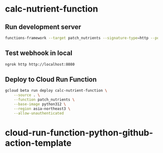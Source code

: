 # calc-nutrient-function

## Run development server

```sh
functions-framework --target patch_nutrients --signature-type=http --port=8080 --debug
```

## Test webhook in local

```sh
ngrok http http://localhost:8080
```

## Deploy to Cloud Run Function

```sh
gcloud beta run deploy calc-nutrient-function \
    --source . \
    --function patch_nutrients \
    --base-image python312 \
    --region asia-northeast3 \
    --allow-unauthenticated
```
# cloud-run-function-python-github-action-template
